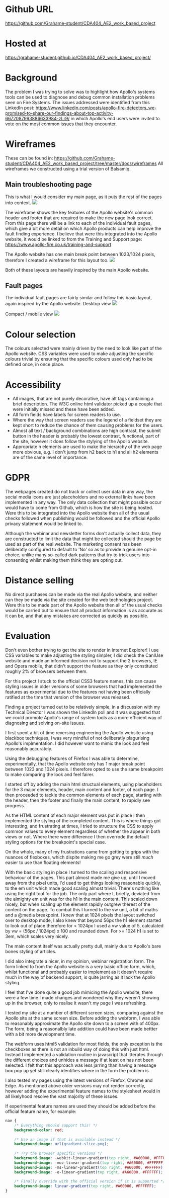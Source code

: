 # Github URL
https://github.com/Grahame-student/CDA404_AE2_work_based_project

# Hosted at
https://grahame-student.github.io/CDA404_AE2_work_based_project/

# Background
The problem I was trying to solve was to highlight how Apollo's systems tools can be used to diagnose and debug common installation problems seen on Fire Systems. The issues addressed were identified from this LinkedIn post: https://www.linkedin.com/posts/apollo-fire-detectors_we-promised-to-share-our-findings-about-top-activity-6672087993886633984-zLr9/ in which Apollo's end users were invited to vote on the most common issues that they encounter.

# Wireframes
These can be found in: https://github.com/Grahame-student/CDA404_AE2_work_based_project/tree/master/docs/wireframes
All wireframes we constructed using a trial version of Balsamiq.

## Main troubleshooting page

This is what I would consider my main page, as it puts the rest of the pages into context.
![](https://github.com/Grahame-student/CDA404_AE2_work_based_project/blob/master/docs/wireframes/desktop/Troubleshooting%20-%20Desktop.png)

The wireframe shows the key features of the Apollo website's common header and footer that are required to make the new page look correct. 
From this page there will be a link to each of the individual fault pages, which give a bit more detail on which Apollo products can help improve the fault finding experience.
I believe that were this integrated into the Apollo website, it would be linked to from the Training and Support page: https://www.apollo-fire.co.uk/training-and-support

The Apollo website has one main break point between 1023/1024 pixels, therefore I created a wireframe for this layout too.
![](https://github.com/Grahame-student/CDA404_AE2_work_based_project/blob/master/docs/wireframes/mobile/Troubleshooting%20-%20Mobile.png)

Both of these layouts are heavily inspired by the main Apollo website.

## Fault pages

The individual fault pages are fairly similar and follow this basic layout, again inspired by the Apollo website.
Desktop view
![](https://github.com/Grahame-student/CDA404_AE2_work_based_project/blob/master/docs/wireframes/desktop/Earth%20Faults.png)

Compact / mobile view
![](https://github.com/Grahame-student/CDA404_AE2_work_based_project/blob/master/docs/wireframes/mobile/Troubleshooter%20Details%20-%20Mobile.png)


# Colour selection
The colours selected were mainly driven by the need to look like part of the Apollo website. CSS variables were used to make adjusting the specific colours trivial by ensuring that the specific colours used only had to be defined once, in once place.

# Accessibility
* All images, that are not purely decorative, have alt tags containing a brief description. The W3C online html validator picked up a couple that were initially missed and these have been added.
* All form fields have labels for screen readers to use.
* Where the way that screen readers use the legend of a fieldset they are kept short to reduce the chance of them causing problems for the users.
* Almost all text / background combinations are high contrast, the submit button in the header is probably the lowest contrast, functional, part of the site, however it does follow the stylying of the Apollo website.
* Appropriate h elements are used to make the hierarchy of the web page more obvious, e.g. I don't jump from h2 back to h1 and all h2 elements are of the same level of importance.

# GDPR
The webpages created do not track or collect user data in any way, the social media icons are just placeholders and no external links have been implemented in any way. The only data collection that might possible occur would have to come from Github, which is how the site is being hosted. Were this to be integrated into the Apollo website then all of the usual checks followed when publishing would be followed and the official Apollo privacy statement would be linked to.

Although the webinar and newsletter forms don't actually collect data, they are constructed to limit the data that might be collected should the page be used as part of the real website. The marketing consent has been deliberatly configured to default to 'No' so as to provide a genuine opt-in choice, unlike many so-called dark patterns that try to trick users into consenting whilst making them think they are opting out.

# Distance selling
No direct purchases can be made via the real Apollo website, and neither can they be made via the site created for the web technologies project. Were this to be made part of the Apollo website then all of the usual checks would be carried out to ensure that all product information is as accurate as it can be, and that any mistakes are corrected as quickly as possible.

# Evaluation
Don't even bother trying to get the site to render in internet Explorer! I use CSS variables to make adjusting the styling simpler, I did check the CanIUse website and made an informed decision not to support the 2 browsers, IE and Opera mobile, that didn't support the feature as they only constituted roughly 2% of browsers between them.

For this project I stuck to the official CSS3 feature names, this can cause styling issues in older versions of some browsers that had implemented the features as experimental due to the features not having been officially ratified at the time that version of the browser was released.

Finding a project turned out to be relatively simple, in a discussion with my Technical Director I was shown the LinkedIn poll and it was suggested that we could promote Apollo's range of system tools as a more efficient way of diagnosing and solving on-site issues.

I first spent a bit of time reversing engineering the Apollo website using blackbox techniques, I was very mindful of not deliberatly plagurising Apollo's implmentation. I did however want to mimic the look and feel reasonably accurately.

Using the debugging features of Firefox I was able to determine, experimentally, that the Apollo website only has 1 major break point between 1023 and 1024 pixels. I therefore opted to use the same breakpoint to make comparing the look and feel fairer.

I started off by adding the main html structual elements, using placeholders for the 3 major elements, header, main content and footer, of each page. I then proceeded to tackle the common elements of each page, starting with the header, then the footer and finally the main content, to rapidly see progress.

As the HTML content of each major element was put in place I then implemented the styling of the completed content. This is where things got interesting, and frustrating at times, I tried to structure the CSS to apply common values to every element regardless of whether the appear in both views or not. Where there were difference I then overrode the default styling options for the breakpoint's special case.

On the whole, many of my frustrations came from getting to grips with the nuances of flexboxes, which dispite making me go grey were still *much* easier to use than floating elements!

With the basic styling in place I turned to the scaling and responsive behaviour of the pages. This part almost made me give up, until I moved away from the pixel units, I'd used to get things looking reasonable quickly, to the em unit which made good scaling almost trivial. There's nothing like using the right tool for the job. The only part where I, briefly, deviated from the almighty em unit was for the h1 in the main content. This scaled down nicely, but when scaling up the element rapidly outgrew therest of the content on the page. To combat this I turned to the vw unit, a bit of maths and a @media breakpoint. I knew that at 1024 pixels the layout switched over to desktop mode, I also knew that beyond 56px the h1 element started to look out of place therefore for < 1024px I used a vw value of 5, calculated by vw = (56px / 1024px) x 100 and rounded down. For >= 1024 h1 is set to 3em, which scales very nicely.

The main content itself was actually pretty dull, mainly due to Apollo's bare bones styling of articles.

I did also integrate a nicer, in my opinion, webinar registration form. The form linked to from the Apollo website is a very basic office form, which, whilst functional and probably easier to implement as it doesn't require much in the way of backend support, is quite jarring as it lack the Apollo styling.

I feel that I've done quite a good job mimicing the Apollo website, there were a few time I made changes and wondered why they weren't showing up in the browser, only to realise it wasn't my page I was refreshing.

I tested my site at a number of different screen sizes, comparing against the Apollo site at the same screen size. Before adding the webform, I was able to reasonably approximate the Apollo site down to a screen with of 400px. The form, being a reasonalbly late addition could have been made bettter with a bit more development time.

The webform uses html5 validation for most fields, the only exception is the checkboxes as there is not an inbuild way of doing this with just html. Instead I implemented a validation routine in javascript that itterates through the different choices and unhides a message if at least on has not been selected. I felt that this approach was less jarring than having a message box pop up yet still clearly identifies where in the form the problem is.

I also tested my pages using the latest versions of Firefox, Chrome and Edge. As mentioned above older versions may not render correctly, however adding the experimental feature names to the stylesheet would in all likelyhood resolve the vast majority of these issues.

If experimental feature names are used they should be added before the official feature name, for example:
``` css
nav {
    /* Everything should support this! */
    background-color: red;
    
    /* Use an image if that is available instead */
    background-image: url(gradient-slice.png);
    
    /* Try the browser specific versions */
    background-image: -webkit-linear-gradient(top right, #A60000, #FFFFFF);
    background-image: -moz-linear-gradient(top right, #A60000, #FFFFFF);
    background-image: -ms-linear-gradient(top right, #A60000, #FFFFFF);
    background-image: -o-linear-gradient(top right, #A60000, #FFFFFF);
    
    /* Finally override with the official version if it is supported */
    background-image: linear-gradient(top right, #A60000, #FFFFFF);
}
```
